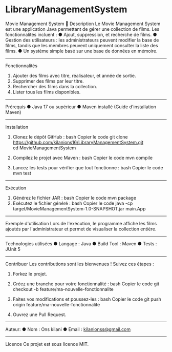 # LibraryManagementSystem
Movie Management System 🎥
Description
Le Movie Management System est une application Java permettant de gérer une collection de films. Les fonctionnalités incluent :
●	Ajout, suppression, et recherche de films.
●	Gestion des utilisateurs : les administrateurs peuvent modifier la base de films, tandis que les membres peuvent uniquement consulter la liste des films.
●	Un système simple basé sur une base de données en mémoire.
________________________________________
Fonctionnalités
1.	Ajouter des films avec titre, réalisateur, et année de sortie.
2.	Supprimer des films par leur titre.
3.	Rechercher des films dans la collection.
4.	Lister tous les films disponibles.
________________________________________
Prérequis
●	Java 17 ou supérieur
●	Maven installé (Guide d'installation Maven)
________________________________________
Installation
1. Clonez le dépôt GitHub :
bash
Copier le code
git clone https://github.com/kilanions16/LibraryManagementSystem.git    
cd MovieManagementSystem

3. Compilez le projet avec Maven :
bash
Copier le code
mvn compile
4.	Lancez les tests pour vérifier que tout fonctionne :
bash
Copier le code
mvn test

________________________________________
Exécution
1. Générez le fichier JAR :
bash
Copier le code
mvn package
2.	Exécutez le fichier généré :
bash
Copier le code
java -cp target/MovieManagementSystem-1.0-SNAPSHOT.jar main.App
	
________________________________________
Exemple d'utilisation
Lors de l'exécution, le programme affiche les films ajoutés par l'administrateur et permet de visualiser la collection entière.
________________________________________
Technologies utilisées
●	Langage : Java
●	Build Tool : Maven
●	Tests : JUnit 5
________________________________________
Contribuer
Les contributions sont les bienvenues ! Suivez ces étapes :
1.	Forkez le projet.
2.	Créez une branche pour votre fonctionnalité :
bash
Copier le code
git checkout -b feature/ma-nouvelle-fonctionnalite

3. Faites vos modifications et poussez-les :
bash
Copier le code
git push origin feature/ma-nouvelle-fonctionnalite
4.	Ouvrez une Pull Request.
________________________________________
Auteur:
●	Nom : Ons kilani
●	Email : kilanionss@gmail.com
________________________________________
Licence
Ce projet est sous licence MIT.


